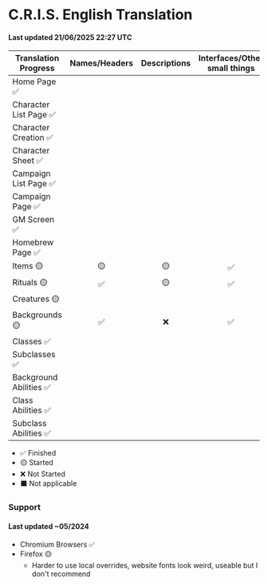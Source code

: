 # C.R.I.S. English Translation

#### Last updated 21/06/2025 22:27 UTC

| Translation Progress    | Names/Headers | Descriptions | Interfaces/Other small things |
| ----------------------- | :-----------: | :----------: | :---------------------------: |
| Home Page ✅            |               |              |                               |
| Character List Page ✅  |               |              |                               |
| Character Creation ✅   |               |              |                               |
| Character Sheet ✅      |               |              |                               |
| Campaign List Page ✅   |               |              |                               |
| Campaign Page ✅        |               |              |                               |
| GM Screen ✅            |               |              |                               |
| Homebrew Page ✅        |               |              |                               |
| Items 🟡                |      🟡       |      🟡      |              ✅               |
| Rituals 🟡              |      ✅       |      🟡      |              ✅               |
| Creatures 🟡            |               |              |                               |
| Backgrounds 🟡          |      ✅       |      ❌      |              ✅               |
| Classes ✅              |               |              |                               |
| Subclasses ✅           |               |              |                               |
| Background Abilities ✅ |               |              |                               |
| Class Abilities ✅      |               |              |                               |
| Subclass Abilities ✅   |               |              |                               |

- ✅ Finished
- 🟡 Started
- ❌ Not Started
- ⬛ Not applicable

### Support

#### Last updated ~05/2024

- Chromium Browsers ✅
- Firefox 🟡
  - Harder to use local overrides, website fonts look weird, useable but I don't recommend
